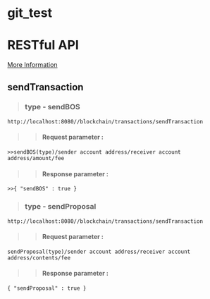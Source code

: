 # git_test

# RESTful API

[ More Information](https://www.boscoin.io)

## sendTransaction

> ### type - sendBOS

```
http://localhost:8080//blockchain/transactions/sendTransaction
```
>>#### Request parameter :
```
>>sendBOS(type)/sender account address/receiver account address/amount/fee
```
>>#### Response parameter :
```
>>{ "sendBOS" : true }
```

> ### type - sendProposal

```
http://localhost:8080//blockchain/transactions/sendTransaction
```
>>#### Request parameter :
```
sendProposal(type)/sender account address/receiver account address/contents/fee
```
>>#### Response parameter :
```
{ "sendProposal" : true }
```
